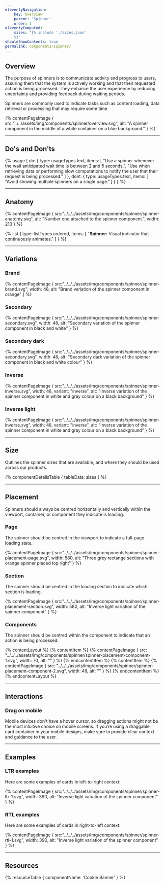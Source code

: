 ```yaml
---
eleventyNavigation:
    key: Overview
    parent: 'Spinner'
    order: 1
eleventyComputed:
    sizes: "{% include './sizes.json'
    %}"
shouldShowContents: true
permalink: components/spinner/
---
```


## Overview
The purpose of spinners is to communicate activity and progress to users, assuring them that the system is actively working and that their requested action is being processed. They enhance the user experience by reducing uncertainty and providing feedback during waiting periods.

Spinners are commonly used to indicate tasks such as content loading, data retrieval or processing that may require some time.

{% contentPageImage {
    src:"../../assets/img/components/spinner/overview.svg",
    alt: "A spinner component in the middle of a white container on a blue background."
} %}

---

## Do's and Don'ts

{% usage {
    do: {
        type: usageTypes.text,
        items: [
            "Use a spinner whenever the wait anticipated wait time is between 2 and 5 seconds.",
            "Use when retrieving data or performing slow computations to notify the user that their request is being processed."
        ]
    },
    dont: {
        type: usageTypes.text,
        items: [
            "Avoid showing multiple spinners on a single page."
        ]
    }
} %}

---

## Anatomy

{% contentPageImage {
    src:"../../../assets/img/components/spinner/spinner-anatomy.svg",
    alt: "Number one attached to the spinner component.",
    width: 210
} %}

{% list {
    type: listTypes.ordered,
    items: [
        "**Spinner:** Visual indicator that continuously animates."
    ]
} %}

---
## Variations

### Brand

{% contentPageImage {
    src:"../../../assets/img/components/spinner/spinner-brand.svg",
    width: 48,
    alt: "Brand variation of the spinner component in orange"
} %}

### Secondary

{% contentPageImage {
    src:"../../../assets/img/components/spinner/spinner-secondary.svg",
    width: 48,
    alt: "Secondary variation of the spinner component in black and white"
} %}

### Secondary dark

{% contentPageImage {
    src:"../../../assets/img/components/spinner/spinner-secondary.svg",
    width: 48,
    alt: "Secondary dark variation of the spinner component in black and white colour"
} %}

### Inverse

{% contentPageImage {
    src:"../../../assets/img/components/spinner/spinner-inverse.svg",
    width: 48,
    variant: "inverse",
    alt: "Inverse variation of the spinner component in white and gray colour on a black background"
} %}

### Inverse light

{% contentPageImage {
    src:"../../../assets/img/components/spinner/spinner-inverse.svg",
    width: 48,
    variant: "inverse",
    alt: "Inverse variation of the spinner component in white and gray colour on a black background"
} %}

---

## Size

Outlines the spinner sizes that are available, and where they should be used across our products.

{% componentDetailsTable {
tableData: sizes
} %}

---

## Placement
Spinners should always be centred horizontally and vertically within the viewport, container, or component they indicate is loading.

### Page
The spinner should be centred in the viewport to indicate a full-page loading state.

{% contentPageImage {
    src:"../../../assets/img/components/spinner/spinner-placement-page.svg",
    width: 580,
    alt: "Three grey rectange sections with orange spinner placed top right"
} %}

### Section
The spinner should be centred in the loading section to indicate which section is loading.

{% contentPageImage {
    src:"../../../assets/img/components/spinner/spinner-placement-section.svg",
    width: 580,
    alt: "Inverse light variation of the spinner component"
} %}

### Components
The spinner should be centred within the component to indicate that an action is being processed.

{% contentLayout %}
  {% contentItem %}
    {% contentPageImage {
      src: "../../../assets/img/components/spinner/spinner-placement-component-1.svg",
      width: 70,
      alt: ""
    } %}
  {% endcontentItem %}
  {% contentItem %}
    {% contentPageImage {
      src: "../../../assets/img/components/spinner/spinner-placement-component-2.svg",
      width: 48,
      alt: ""
    } %}
  {% endcontentItem %}
{% endcontentLayout %} 

----

## Interactions
### Drag on mobile
Mobile devices don't have a hover cursor, so dragging actions might not be the most intuitive choice on mobile screens. If you’re using a draggable card container in your mobile designs, make sure to provide clear context and guidance to the user.

---

## Examples
### LTR examples 
Here are some examples of cards in left-to-right context:

{% contentPageImage {
    src:"../../../assets/img/components/spinner/spinner-ltr-1.svg",
    width: 390,
    alt: "Inverse light variation of the spinner component"
} %}

### RTL examples 
Here are some examples of cards in right-to-left context:

{% contentPageImage {
    src:"../../../assets/img/components/spinner/spinner-rtl-1.svg",
    width: 390,
    alt: "Inverse light variation of the spinner component"
} %}

---
## Resources
{% resourceTable {
componentName: 'Cookie Banner'
} %}










